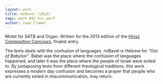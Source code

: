 ```yaml
---
layout: work
title: miBavel (2013)
tags: work 083 hcc perf
author: Jaap Cramer
---
```


Motet for SATB and Organ. Written for the 2013 edition of the [Hinsz Composition Concours](http://www.hinszconcours.nl), finalist entry.

The texts deals with the confusion of languages. miBavel is Hebrew for *"Out of Babylon"*. Babel was the place where the confusion of languages happened, and later it was the place where the people of Israel were exiled to.
By juxtaposing texts from different theological traditions, this work expresses a modern day confusion and becomes a prayer that people who are currently exiled in miscommunication, may return.